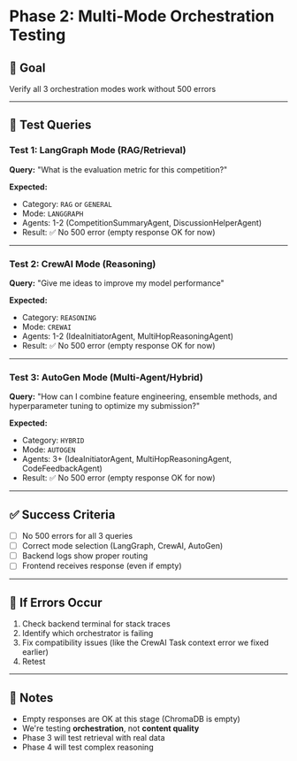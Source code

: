 # Phase 2: Multi-Mode Orchestration Testing

## 🎯 Goal
Verify all 3 orchestration modes work without 500 errors

---

## 🧪 Test Queries

### Test 1: LangGraph Mode (RAG/Retrieval)
**Query:** "What is the evaluation metric for this competition?"

**Expected:**
- Category: `RAG` or `GENERAL`
- Mode: `LANGGRAPH`
- Agents: 1-2 (CompetitionSummaryAgent, DiscussionHelperAgent)
- Result: ✅ No 500 error (empty response OK for now)

---

### Test 2: CrewAI Mode (Reasoning)
**Query:** "Give me ideas to improve my model performance"

**Expected:**
- Category: `REASONING`
- Mode: `CREWAI`
- Agents: 1-2 (IdeaInitiatorAgent, MultiHopReasoningAgent)
- Result: ✅ No 500 error (empty response OK for now)

---

### Test 3: AutoGen Mode (Multi-Agent/Hybrid)
**Query:** "How can I combine feature engineering, ensemble methods, and hyperparameter tuning to optimize my submission?"

**Expected:**
- Category: `HYBRID`
- Mode: `AUTOGEN`
- Agents: 3+ (IdeaInitiatorAgent, MultiHopReasoningAgent, CodeFeedbackAgent)
- Result: ✅ No 500 error (empty response OK for now)

---

## ✅ Success Criteria
- [ ] No 500 errors for all 3 queries
- [ ] Correct mode selection (LangGraph, CrewAI, AutoGen)
- [ ] Backend logs show proper routing
- [ ] Frontend receives response (even if empty)

---

## 🐛 If Errors Occur
1. Check backend terminal for stack traces
2. Identify which orchestrator is failing
3. Fix compatibility issues (like the CrewAI Task context error we fixed earlier)
4. Retest

---

## 📝 Notes
- Empty responses are OK at this stage (ChromaDB is empty)
- We're testing **orchestration**, not **content quality**
- Phase 3 will test retrieval with real data
- Phase 4 will test complex reasoning

